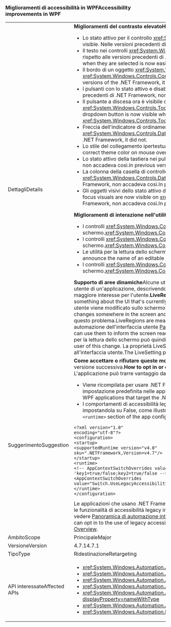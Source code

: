 ### <a name="accessibility-improvements-in-wpf"></a><span data-ttu-id="8e5a1-101">Miglioramenti di accessibilità in WPF</span><span class="sxs-lookup"><span data-stu-id="8e5a1-101">Accessibility improvements in WPF</span></span>

|   |   |
|---|---|
|<span data-ttu-id="8e5a1-102">Dettagli</span><span class="sxs-lookup"><span data-stu-id="8e5a1-102">Details</span></span>|<span data-ttu-id="8e5a1-103"><strong>Miglioramenti del contrasto elevato</strong></span><span class="sxs-lookup"><span data-stu-id="8e5a1-103"><strong>High Contrast improvements</strong></span></span><ul><li><span data-ttu-id="8e5a1-104">Lo stato attivo per il controllo <xref:System.Windows.Controls.Expander> ora è visibile.</span><span class="sxs-lookup"><span data-stu-id="8e5a1-104">The focus for the <xref:System.Windows.Controls.Expander> control is now visible.</span></span> <span data-ttu-id="8e5a1-105">Nelle versioni precedenti di .NET Framework, non accadeva così.</span><span class="sxs-lookup"><span data-stu-id="8e5a1-105">In previous versions of the .NET Framework, it was not.</span></span></li><li><span data-ttu-id="8e5a1-106">Il testo nei controlli <xref:System.Windows.Controls.CheckBox> e <xref:System.Windows.Controls.RadioButton> selezionati ora è visualizzabile più semplicemente rispetto alle versioni precedenti di .NET Framework.</span><span class="sxs-lookup"><span data-stu-id="8e5a1-106">The text in <xref:System.Windows.Controls.CheckBox> and <xref:System.Windows.Controls.RadioButton> controls when they are selected is now easier to see than in previous .NET Framework versions.</span></span></li><li><span data-ttu-id="8e5a1-107">Il bordo di un oggetto <xref:System.Windows.Controls.ComboBox> disabilitato ora è dello stesso colore del testo disabilitato.</span><span class="sxs-lookup"><span data-stu-id="8e5a1-107">The border of a disabled <xref:System.Windows.Controls.ComboBox> is now the same color as the disabled text.</span></span> <span data-ttu-id="8e5a1-108">Nelle versioni precedenti di .NET Framework, non accadeva così.</span><span class="sxs-lookup"><span data-stu-id="8e5a1-108">In previous versions of the .NET Framework, it was not.</span></span></li><li><span data-ttu-id="8e5a1-109">I pulsanti con lo stato attivo e disabilitati ora usano il colore del tema corretto.</span><span class="sxs-lookup"><span data-stu-id="8e5a1-109">Disabled and focused buttons now use the correct theme color.</span></span> <span data-ttu-id="8e5a1-110">Nelle versioni precedenti di .NET Framework, non lo usavano.</span><span class="sxs-lookup"><span data-stu-id="8e5a1-110">In previous versions of the .NET Framework, they did not.</span></span></li><li><span data-ttu-id="8e5a1-111">Il pulsante a discesa ora è visibile quando lo stile del controllo di un oggetto <xref:System.Windows.Controls.ComboBox> è impostato su <xref:System.Windows.Controls.ToolBar.ComboBoxStyleKey?displayProperty=nameWithType>. Nelle versioni precedenti di .NET Framework, non accadeva così.</span><span class="sxs-lookup"><span data-stu-id="8e5a1-111">The dropdown button is now visible when a <xref:System.Windows.Controls.ComboBox> control's style is set to <xref:System.Windows.Controls.ToolBar.ComboBoxStyleKey?displayProperty=nameWithType>, In previous versions of the .NET Framework, it was not.</span></span></li><li><span data-ttu-id="8e5a1-112">Freccia dell'indicatore di ordinamento in un controllo <xref:System.Windows.Controls.DataGrid> ora usa i colori del tema.</span><span class="sxs-lookup"><span data-stu-id="8e5a1-112">The sort indicator arrow in a <xref:System.Windows.Controls.DataGrid> control now uses theme colors.</span></span> <span data-ttu-id="8e5a1-113">Nelle versioni precedenti di .NET Framework, non accadeva così.</span><span class="sxs-lookup"><span data-stu-id="8e5a1-113">In previous versions of the .NET Framework, it did not.</span></span></li><li><span data-ttu-id="8e5a1-114">Lo stile del collegamento ipertestuale predefinito ora diventa il colore del tema corretto al passaggio del mouse.</span><span class="sxs-lookup"><span data-stu-id="8e5a1-114">The default hyperlink style now changes to the correct theme color on mouse over.</span></span> <span data-ttu-id="8e5a1-115">Nelle versioni precedenti di .NET Framework, non accadeva così.</span><span class="sxs-lookup"><span data-stu-id="8e5a1-115">In previous versions of the .NET Framework, it did not.</span></span></li><li><span data-ttu-id="8e5a1-116">Lo stato attivo della tastiera nei pulsanti di opzione ora è visibile.</span><span class="sxs-lookup"><span data-stu-id="8e5a1-116">The Keyboard focus on radio buttons is now visible.</span></span> <span data-ttu-id="8e5a1-117">Nelle versioni precedenti di .NET Framework, non accadeva così.</span><span class="sxs-lookup"><span data-stu-id="8e5a1-117">In previous versions of the .NET Framework, it was not.</span></span></li><li><span data-ttu-id="8e5a1-118">La colonna della casella di controllo del controllo <xref:System.Windows.Controls.DataGrid> ora usa i colori previsti per il riscontro dello stato attivo della tastiera.</span><span class="sxs-lookup"><span data-stu-id="8e5a1-118">The <xref:System.Windows.Controls.DataGrid> control's checkbox column now uses the expected colors for keyboard focus feedback.</span></span> <span data-ttu-id="8e5a1-119">Nelle versioni precedenti di .NET Framework, non accadeva così.</span><span class="sxs-lookup"><span data-stu-id="8e5a1-119">In previous versions of the .NET Framework, it did not.</span></span></li><li><span data-ttu-id="8e5a1-120">Gli oggetti visivi dello stato attivo della tastiera ora sono visibili in <xref:System.Windows.Controls.ComboBox> e <xref:System.Windows.Controls.ListBox>.</span><span class="sxs-lookup"><span data-stu-id="8e5a1-120">the Keyboard focus visuals are now visible on <xref:System.Windows.Controls.ComboBox> and <xref:System.Windows.Controls.ListBox>.</span></span> <span data-ttu-id="8e5a1-121">Nelle versioni precedenti di .NET Framework, non accadeva così.</span><span class="sxs-lookup"><span data-stu-id="8e5a1-121">In previous versions of the .NET Framework, it was not.</span></span></li></ul><span data-ttu-id="8e5a1-122"><strong>Miglioramenti di interazione nell'utilità per la lettura dello schermo</strong></span><span class="sxs-lookup"><span data-stu-id="8e5a1-122"><strong>Screen reader interaction improvements</strong></span></span><ul><li><span data-ttu-id="8e5a1-123">I controlli <xref:System.Windows.Controls.Expander> ora sono correttamente annunciati come gruppi (di espansione/compresione) dalle utilità per la lettura dello schermo.</span><span class="sxs-lookup"><span data-stu-id="8e5a1-123"><xref:System.Windows.Controls.Expander> controls are now correctly announced as groups (expand/collapse) by screen readers.</span></span></li><li><span data-ttu-id="8e5a1-124">I controlli <xref:System.Windows.Controls.DataGridCell> ora sono correttamente annunciati come cella della griglia dati (localizzata) dalle utilità per la lettura dello schermo.</span><span class="sxs-lookup"><span data-stu-id="8e5a1-124"><xref:System.Windows.Controls.DataGridCell> controls are now correctly announced as data grid cell (localized) by screen readers.</span></span></li><li><span data-ttu-id="8e5a1-125">Le utilità per la lettura dello schermo ora annunciano il nome di un oggetto <xref:System.Windows.Controls.ComboBox> modificabile.</span><span class="sxs-lookup"><span data-stu-id="8e5a1-125">Screen readers will now announce the name of an editable <xref:System.Windows.Controls.ComboBox>.</span></span></li><li><span data-ttu-id="8e5a1-126">I controlli <xref:System.Windows.Controls.PasswordBox> non sono più annunciati come &quot;nessun elemento visualizzato&quot; dalle utilità per la lettura dello schermo.</span><span class="sxs-lookup"><span data-stu-id="8e5a1-126"><xref:System.Windows.Controls.PasswordBox> controls are no longer announced as &quot;no item in view&quot; by screen readers.</span></span></li></ul><span data-ttu-id="8e5a1-127"><strong>Supporto di aree dinamiche</strong>Alcune utilità per la lettura dello schermo, ad esempio Assistente vocale, consentono agli utenti di conoscere il contenuto dell'interfaccia utente di un'applicazione, descrivendo solitamente un elemento dell'interfaccia utente che ha attualmente lo stato attivo, poiché è probabilmente l'elemento di maggiore interesse per l'utente.</span><span class="sxs-lookup"><span data-stu-id="8e5a1-127"><strong>LiveRegion support</strong>Screen readers such as Narrator help people know the UI contents of an application, usually by describing something about the UI that's currently focused, because that is probably the element of most interest to the user.</span></span> <span data-ttu-id="8e5a1-128">Se tuttavia un elemento qualsiasi dell'interfaccia utente viene modificato sullo schermo e non ha lo stato attivo, l'utente potrebbe non riceverne notifica e perdere informazioni importanti.</span><span class="sxs-lookup"><span data-stu-id="8e5a1-128">However, if a UI element changes somewhere in the screen and it does not have the focus, the user may not be informed and miss important information.</span></span> <span data-ttu-id="8e5a1-129">Le aree dinamiche servono a risolvere questo problema.</span><span class="sxs-lookup"><span data-stu-id="8e5a1-129">LiveRegions are meant to solve this problem.</span></span> <span data-ttu-id="8e5a1-130">Uno sviluppatore può usarle per informare l'utilità per la lettura dello schermo o qualsiasi altro client di automazione dell'interfaccia utente [Panoramica di automazione interfaccia utente](~/docs/framework/ui-automation/ui-automation-overview.md) di un'importante modifica apportata a un elemento dell'interfaccia utente.</span><span class="sxs-lookup"><span data-stu-id="8e5a1-130">A developer can use them to inform the screen reader or any other [UI Automation][UI Automation Overview](~/docs/framework/ui-automation/ui-automation-overview.md) client that an important change has been made to a UI element.</span></span> <span data-ttu-id="8e5a1-131">L'utilità per la lettura dello schermo può quindi decidere come e quando informare l'utente di questa modifica.</span><span class="sxs-lookup"><span data-stu-id="8e5a1-131">The screen reader can then decide how and when to inform the user of this change.</span></span> <span data-ttu-id="8e5a1-132">La proprietà LiveSetting consente anche all'utilità per la lettura dello schermo di sapere se è importante informare l'utente della modifica apportata all'interfaccia utente.</span><span class="sxs-lookup"><span data-stu-id="8e5a1-132">The LiveSetting property also lets the screen reader know how important it is to inform the user of the change made to the UI.</span></span>|
|<span data-ttu-id="8e5a1-133">Suggerimento</span><span class="sxs-lookup"><span data-stu-id="8e5a1-133">Suggestion</span></span>|<span data-ttu-id="8e5a1-134"><strong>Come accettare o rifiutare queste modifiche</strong>Affinché l'applicazione possa usufruire di queste modifiche, è necessario che sia eseguita in .NET Framework 4.7.1 o versione successiva.</span><span class="sxs-lookup"><span data-stu-id="8e5a1-134"><strong>How to opt in or out of these changes</strong>In order for the application to benefit from these changes, it must run on the .NET Framework 4.7.1 or later.</span></span> <span data-ttu-id="8e5a1-135">L'applicazione può trarre vantaggio da queste modifiche in uno dei modi seguenti:</span><span class="sxs-lookup"><span data-stu-id="8e5a1-135">The application can benefit from these changes in either of the following ways:</span></span><ul><li><span data-ttu-id="8e5a1-136">Viene ricompilata per usare .NET Framework 4.7.1.</span><span class="sxs-lookup"><span data-stu-id="8e5a1-136">It is recompiled to target the .NET Framework 4.7.1.</span></span> <span data-ttu-id="8e5a1-137">Queste modifiche di accessibilità sono abilitate per impostazione predefinita nelle applicazioni WPF che usano .NET Framework 4.7.1 o versione successiva.</span><span class="sxs-lookup"><span data-stu-id="8e5a1-137">These accessibility changes are enabled by default on WPF applications that target the .NET Framework 4.7.1 or later.</span></span></li><li><span data-ttu-id="8e5a1-138">I comportamenti di accessibilità legacy vengono rifiutati aggiungendo l'[opzione di AppContext](~/docs/framework/configure-apps/file-schema/runtime/appcontextswitchoverrides-element.md) seguente alla sezione <code>&lt;runtime&gt;</code> del file di configurazione dell'app e impostandola su False, come illustrato nell'esempio seguente.</span><span class="sxs-lookup"><span data-stu-id="8e5a1-138">It opts out of the legacy accessibility behaviors by adding the following [AppContext Switch](~/docs/framework/configure-apps/file-schema/runtime/appcontextswitchoverrides-element.md) in the <code>&lt;runtime&gt;</code> section of the app config file and setting it to false, as the following example shows.</span></span></li></ul><pre><code>&lt;?xml version=&quot;1.0&quot; encoding=&quot;utf-8&quot;?&gt;&#13;&#10;&lt;configuration&gt;&#13;&#10;&lt;startup&gt;&#13;&#10;&lt;supportedRuntime version=&quot;v4.0&quot; sku=&quot;.NETFramework,Version=v4.7&quot;/&gt;&#13;&#10;&lt;/startup&gt;&#13;&#10;&lt;runtime&gt;&#13;&#10;&lt;!-- AppContextSwitchOverrides value attribute is in the form of &#39;key1=true/false;key2=true/false  --&gt;&#13;&#10;&lt;AppContextSwitchOverrides value=&quot;Switch.UseLegacyAccessibilityFeatures=false&quot; /&gt;&#13;&#10;&lt;/runtime&gt;&#13;&#10;&lt;/configuration&gt;&#13;&#10;</code></pre><span data-ttu-id="8e5a1-139">Le applicazioni che usano .NET Framework 4.7.1 o versione successiva e che vogliono mantenere il comportamento di accessibilità legacy possono scegliere di usare le funzionalità di accessibilità legacy impostando in modo esplicito questa opzione di AppContext su <code>true</code>. Per una panoramica dell'automazione interfaccia utente, vedere [Panoramica di automazione interfaccia utente](~/docs/framework/ui-automation/ui-automation-overview.md).</span><span class="sxs-lookup"><span data-stu-id="8e5a1-139">Applications that target the .NET Framework 4.7.1 or later and want to preserve the legacy accessibility behavior can opt in to the use of legacy accessibility features by explicitly setting this AppContext switch to <code>true</code>.For an overview of UI automation, see the [UI Automation Overview](~/docs/framework/ui-automation/ui-automation-overview.md).</span></span>|
|<span data-ttu-id="8e5a1-140">Ambito</span><span class="sxs-lookup"><span data-stu-id="8e5a1-140">Scope</span></span>|<span data-ttu-id="8e5a1-141">Principale</span><span class="sxs-lookup"><span data-stu-id="8e5a1-141">Major</span></span>|
|<span data-ttu-id="8e5a1-142">Versione</span><span class="sxs-lookup"><span data-stu-id="8e5a1-142">Version</span></span>|<span data-ttu-id="8e5a1-143">4.7.1</span><span class="sxs-lookup"><span data-stu-id="8e5a1-143">4.7.1</span></span>|
|<span data-ttu-id="8e5a1-144">Tipo</span><span class="sxs-lookup"><span data-stu-id="8e5a1-144">Type</span></span>|<span data-ttu-id="8e5a1-145">Ridestinazione</span><span class="sxs-lookup"><span data-stu-id="8e5a1-145">Retargeting</span></span>|
|<span data-ttu-id="8e5a1-146">API interessate</span><span class="sxs-lookup"><span data-stu-id="8e5a1-146">Affected APIs</span></span>|<ul><li><xref:System.Windows.Automation.AutomationElementIdentifiers.LiveSettingProperty?displayProperty=nameWithType></li><li><xref:System.Windows.Automation.AutomationElementIdentifiers.LiveRegionChangedEvent?displayProperty=nameWithType></li><li><xref:System.Windows.Automation.AutomationLiveSetting?displayProperty=nameWithType></li><li><xref:System.Windows.Automation.AutomationProperties.LiveSettingProperty?displayProperty=nameWithType></li><li><xref:System.Windows.Automation.AutomationProperties.SetLiveSetting(System.Windows.DependencyObject,System.Windows.Automation.AutomationLiveSetting)?displayProperty=nameWithType></li><li><xref:System.Windows.Automation.AutomationProperties.GetLiveSetting(System.Windows.DependencyObject)?displayProperty=nameWithType></li><li><xref:System.Windows.Automation.Peers.AutomationPeer.GetLiveSettingCore?displayProperty=nameWithType></li></ul>|

